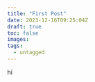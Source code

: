```yaml
---
title: "First Post"
date: 2023-12-16T09:25:04Z
draft: true
toc: false
images:
tags: 
  - untagged
---
```


hi